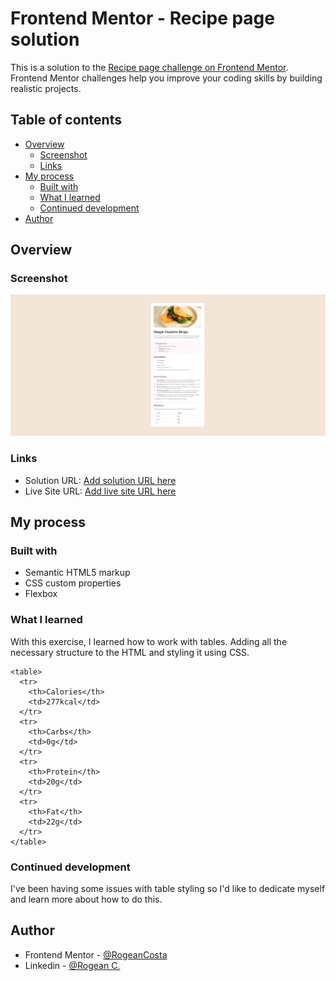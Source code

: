 # Frontend Mentor - Recipe page solution

This is a solution to the [Recipe page challenge on Frontend Mentor](https://www.frontendmentor.io/challenges/recipe-page-KiTsR8QQKm). Frontend Mentor challenges help you improve your coding skills by building realistic projects.

## Table of contents

- [Overview](#overview)
  - [Screenshot](#screenshot)
  - [Links](#links)
- [My process](#my-process)
  - [Built with](#built-with)
  - [What I learned](#what-i-learned)
  - [Continued development](#continued-development)
- [Author](#author)

## Overview

### Screenshot

![](./assets/images/recipe-page-desktop-solution.PNG)

### Links

- Solution URL: [Add solution URL here](https://your-solution-url.com)
- Live Site URL: [Add live site URL here](https://your-live-site-url.com)

## My process

### Built with

- Semantic HTML5 markup
- CSS custom properties
- Flexbox

### What I learned

With this exercise, I learned how to work with tables. Adding all the necessary structure to the HTML and styling it using CSS.

```
<table>
  <tr>
    <th>Calories</th>
    <td>277kcal</td>
  </tr>
  <tr>
    <th>Carbs</th>
    <td>0g</td>
  </tr>
  <tr>
    <th>Protein</th>
    <td>20g</td>
  </tr>
  <tr>
    <th>Fat</th>
    <td>22g</td>
  </tr>
</table>

```

### Continued development

I've been having some issues with table styling so I'd like to dedicate myself and learn more about how to do this.

## Author

- Frontend Mentor - [@RogeanCosta](https://www.frontendmentor.io/profile/RogeanCosta)
- Linkedin - [@Rogean C.](https://www.linkedin.com/in/rogean-c-884a01b8)
